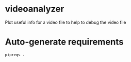 # videoanalyzer

Plot useful info for a video file to help to debug the video file

# Auto-generate requirements
```
pipreqs .
```
